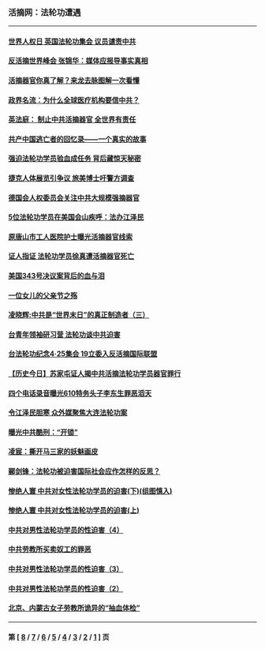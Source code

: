 ### 活摘网：法轮功遭遇
---
#### [世界人权日 英国法轮功集会 议员谴责中共](../../pages/nf5881/n13431763.md?05040430) 
#### [反活摘世界峰会 张锦华：媒体应报导事实真相](../../pages/nf5881/n13278502.md?05040430) 
#### [活摘器官你真了解？来龙去脉图解一次看懂](../../pages/nf5881/n13013820.md?05040430) 
#### [政界名流：为什么全球医疗机构要信中共？](../../pages/nf5881/n11945479.md?05040430) 
#### [英法庭： 制止中共活摘器官 全世界有责任](../../pages/nf5881/n11330691.md?05040430) 
#### [共产中国逃亡者的回忆录——一个真实的故事](../../pages/nf5881/n10918649.md?05040430) 
#### [强迫法轮功学员验血成任务 背后藏惊天秘密](../../pages/nf5881/n4252384.md?05040430) 
#### [捷克人体展览引争议 旅美博士吁警方调查](../../pages/nf5881/n9429187.md?05040430) 
#### [德国会人权委员会关注中共大规模强摘器官](../../pages/nf5881/n8418950.md?05040430) 
#### [5位法轮功学员在美国会山疾呼：法办江泽民](../../pages/nf5881/n8101519.md?05040430) 
#### [原唐山市工人医院护士曝光活摘器官线索](../../pages/nf5881/n8076384.md?05040430) 
#### [证人指证 法轮功学员徐真遭活摘器官死亡](../../pages/nf5881/n8042467.md?05040430) 
#### [美国343号决议案背后的血与泪](../../pages/nf5881/n8020684.md?05040430) 
#### [一位女儿的父亲节之殇](../../pages/nf5881/n8014122.md?05040430) 
#### [凌晓辉:中共是“世界末日”的真正制造者（三）](../../pages/nf5881/n4210333.md?05040430) 
#### [台青年领袖研习营 法轮功谈中共迫害](../../pages/nf5881/n4141857.md?05040430) 
#### [台法轮功纪念4‧25集会 19立委入反活摘国际联盟](../../pages/nf5881/n4141821.md?05040430) 
#### [【历史今日】苏家屯证人揭中共活摘法轮功学员器官罪行](../../pages/nf5881/n4135912.md?05040430) 
#### [四个电话录音曝光610特务头子李东生罪恶滔天](../../pages/nf5881/n4040060.md?05040430) 
#### [令江泽民胆寒 众外媒聚焦大连法轮功案](../../pages/nf5881/n3932671.md?05040430) 
#### [曝光中共酷刑：“开锁”](../../pages/nf5881/n3889373.md?05040430) 
#### [凌宸：撕开马三家的妖魅画皮](../../pages/nf5881/n3849369.md?05040430) 
#### [郦剑锋：法轮功被迫害国际社会应作怎样的反思？](../../pages/nf5881/n3824560.md?05040430) 
#### [惨绝人寰 中共对女性法轮功学员的迫害(下)(组图慎入)](../../pages/nf5881/n3816285.md?05040430) 
#### [惨绝人寰 中共对女性法轮功学员的迫害(上)](../../pages/nf5881/n3815374.md?05040430) 
#### [中共对男性法轮功学员的性迫害（4）](../../pages/nf5881/n3769144.md?05040430) 
#### [中共劳教所买卖奴工的罪恶](../../pages/nf5881/n3769378.md?05040430) 
#### [中共对男性法轮功学员的性迫害（3）](../../pages/nf5881/n3768231.md?05040430) 
#### [中共对男性法轮功学员的性迫害（2）](../../pages/nf5881/n3767211.md?05040430) 
#### [北京、内蒙古女子劳教所诡异的“抽血体检”](../../pages/nf5881/n3753158.md?05040430) 

---
#### 第 [ [8](./8.md?05040430) / [7](./7.md?05040430) / [6](./6.md?05040430) / [5](./5.md?05040430) / [4](./4.md?05040430) / [3](./3.md?05040430) / [2](./2.md?05040430) / [1](./1.md?05040430) ] 页
